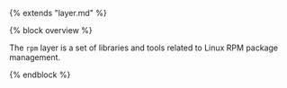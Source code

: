 {% extends "layer.md" %}

{% block overview %}

The `rpm` layer is a set of libraries and tools related to Linux RPM package management.

{% endblock %}
